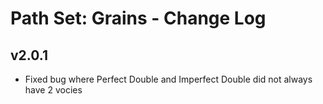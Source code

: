 
# Path Set: Grains - Change Log

## v2.0.1
* Fixed bug where Perfect Double and Imperfect Double did not always have 2 vocies